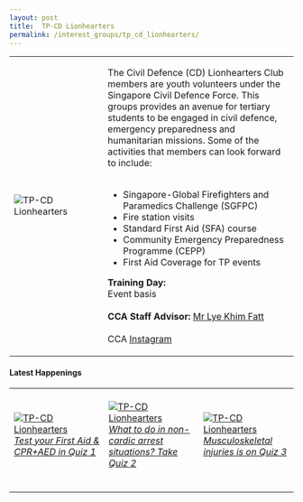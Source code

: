 ```yaml
---
layout: post
title:  TP-CD Lionhearters
permalink: /interest_groups/tp_cd_lionhearters/
---
```


<div>
    <table>
        <tr>
            <td style="width:33%"><image src="{{site.baseurl}}/images/CCA_tp_cd_lionhearters.jpg" style="display:block;margin-left:auto;margin-right:auto;" alt="TP-CD Lionhearters"></image></td>
            <td>
                <p>
                    The Civil Defence (CD) Lionhearters Club members are youth volunteers under the Singapore Civil Defence Force. This groups provides an avenue for tertiary students to be engaged in civil defence, emergency preparedness and humanitarian missions. Some of the activities that members can look forward to include:<br>
                    <br>
                </p>
                    <ul>
                        <li>Singapore-Global Firefighters and Paramedics Challenge (SGFPC)</li>
                        <li>Fire station visits</li>
                        <li>Standard First Aid (SFA) course</li>
                        <li>Community Emergency Preparedness Programme (CEPP)</li>
                        <li>First Aid Coverage for TP events</li>
                    </ul>
                <p>
                    <b>Training Day:</b><br>
                    Event basis<br>
                    <br>
                    <b>CCA Staff Advisor:</b> <a href="mailto:khimfatt@tp.edu.sg">Mr Lye Khim Fatt</a><br>
                    <br>
                    CCA <a href="https://www.instagram.com/tpcdlionhearters">Instagram</a>
                </p>
            </td>
        </tr>
    </table>
</div>

#### Latest Happenings

<div>
    <table>
        <tr>
            <td style="width:33%"><br>
                <a href="https://www.instagram.com/p/CDTPVpCnYrR/">
                    <image src="{{site.baseurl}}/images/CCA-tpcdlionhearters_IG.jpg" style="display:block;margin-left:auto;margin-right:auto;" alt="TP-CD Lionhearters">
                    <h6 style="margin-top:0%">Test your First Aid & CPR+AED in Quiz 1</h6>
                    </image>
                </a>
            </td>
            <td style="width:33%"><br>
                <a href="https://www.instagram.com/p/CEIzVC0HR57/">
                    <image src="{{site.baseurl}}/images/CCA-tpcdlionhearters_IG2.jpg" style="display:block;margin-left:auto;margin-right:auto;" alt="TP-CD Lionhearters">
                    <h6 style="margin-top:0%">What to do in non-cardic arrest situations? Take Quiz 2</h6>
                    </image>
                </a>
            </td>
            <td style="width:33%"><br>
                <a href="https://www.instagram.com/p/CFBG8jnHOsn/">
                    <image src="{{site.baseurl}}/images/CCA-tpcdlionhearters_IG3.jpg" style="display:block;margin-left:auto;margin-right:auto;" alt="TP-CD Lionhearters">
                    <h6 style="margin-top:0%">Musculoskeletal injuries is on Quiz 3</h6>
                    </image>
                </a>
            </td>
        </tr>
    </table>
</div>